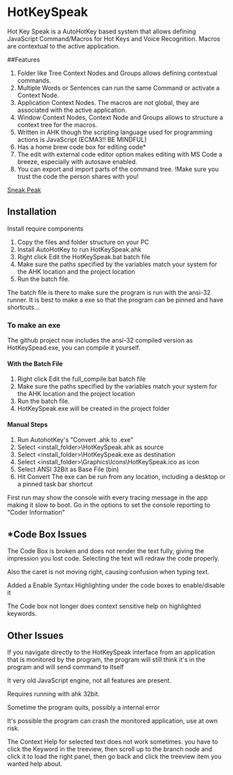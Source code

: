 # HotKeySpeak
Hot Key Speak is a AutoHotKey based system that allows defining JavaScript Command/Macros for Hot Keys and Voice Recognition. Macros are contextual to the active application.

##Features
1. Folder like Tree Context Nodes and Groups allows defining contextual commands.
2. Multiple Words or Sentences can run the same Command or activate a Context Node.
3. Application Context Nodes. The macros are not global, they are associated with the active application.
4. Window Context Nodes, Context Node and Groups allows to structure a context tree for the macros.
5. Written in AHK though the scripting language used for programming actions is JavaScript (ECMA3!! BE MINDFUL)
6. Has a home brew code box for editing code*
7. The edit with external code editor option makes editing with MS Code a breeze, especially with autosave enabled.
8. You can export and import parts of the command tree. !Make sure you trust the code the person shares with you!

[Sneak Peak](https://icuurd12b42.github.io/HKSHelp/default.html?topic=MainUI)





## Installation

Install require components
1. Copy the files and folder structure on your PC
2. Install AutoHotKey to run HotKeySpeak.ahk
3. Right click Edit the HotKeySpeak.bat batch file
4. Make sure the paths specified by the variables match your system for the AHK location and the project location
5. Run the batch file.

The batch file is there to make sure the program is run with the ansi-32 runner.
It is best to make a exe so that the program can be pinned and have shortcuts...

### To make an exe
The github project now includes the ansi-32 compiled version as HotKeySpead.exe, you can compile it yourself.

#### With the Batch File
1) Right click Edit the full_compile.bat batch file
2) Make sure the paths specified by the variables match your system for the AHK location and the project location
3) Run the batch file.
4) HotKeySpeak.exe will be created in the project folder

#### Manual Steps
1. Run AutohotKey's "Convert .ahk to .exe"
4. Select <install_folder>\HotKeySpeak.ahk as source
5. Select <install_folder>\HotKeySpeak.exe as destination
6. Select <install_folder>\Graphics\Icons\HotKeySpeak.ico as icon
7. Select ANSI 32Bit as Base File (bin)
8. Hit Convert
The exe can be run from any location, including a desktop or a pinned task bar shortcut

First run may show the console with every tracing message in the app making it slow to boot. Go in the options to set the console reporting to "Coder Information"



## *Code Box Issues

The Code Box is broken and does not render the text fully, giving the impression you lost code. Selecting the text will redraw the code properly. 

Also the caret is not moving right, causing confusion when typing text. 

Added a Enable Syntax Highlighting under the code boxes to enable/disable it

The Code box not longer does context sensitive help on highlighted keywords.






## Other Issues

If you navigate directly to the HotKeySpeak interface from an application that is monitored by the program, the program will still think it's in the program and will send command to itself

It very old JavaScript engine, not all features are present. 

Requires running with ahk 32bit.

Sometime the program quits, possibly a internal error

It's possible the program can crash the monitored application, use at own risk.

The Context Help for selected text does not work sometimes. you have to click the Keyword in the treeview, then scroll up to the branch node and click it to load the right panel, then go back and click the treeview item you wanted help about.

